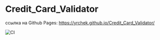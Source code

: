 # Credit_Card_Validator

ссылка на Github Pages: <https://yrchek.github.io/Credit_Card_Validator/>

![CI](https://github.com/YrChek/credit_card_validator/actions/workflows/web.yml/badge.svg)
